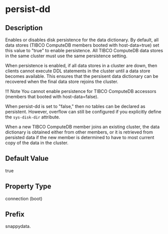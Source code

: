 # persist-dd

## Description

Enables or disables disk persistence for the data dictionary. By default, all data stores (TIBCO ComputeDB members booted with host-data=true) set this value to "true" to enable persistence. All TIBCO ComputeDB data stores in the same cluster must use the same persistence setting.

When persistence is enabled, if all data stores in a cluster are down, then clients cannot execute DDL statements in the cluster until a data store becomes available. This ensures that the persisent data dictionary can be recovered when the final data store rejoins the cluster.


!!! Note 
	You cannot enable persistence for TIBCO ComputeDB accessors (members that booted with host-data=false). </p>

When persist-dd is set to "false," then no tables can be declared as persistent. However, overflow can still be configured if you explicitly define the `sys-disk-dir` attribute.

When a new TIBCO ComputeDB member joins an existing cluster, the data dictionary is obtained either from other members, or it is retrieved from persisted data if the new member is determined to have to most current copy of the data in the cluster.

<!--[Optimizing a System with Disk Stores](../../concepts/tables/persisting_table_data/running_system_with_disk_stores.md#running_system_with_disk_stores) provides more information about starting and shutting down TIBCO ComputeDB clusters that utilize disk stores for persistence.
-->
## Default Value

true

## Property Type

connection (boot)

## Prefix

snappydata.
